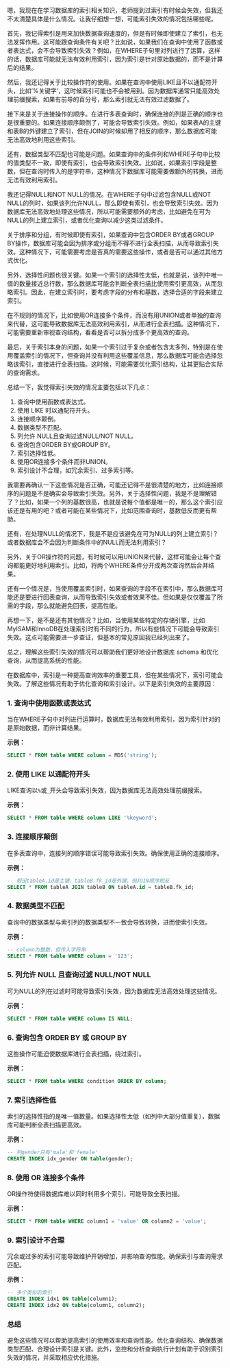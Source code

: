 <think>
嗯，我现在在学习数据库的索引相关知识，老师提到过索引有时候会失效，但我还不太清楚具体是什么情况。让我仔细想一想，可能索引失效的情况包括哪些呢。

首先，我记得索引是用来加快数据查询速度的，但是有时候即使建立了索引，也无法发挥作用。这可能跟查询条件有关吧？比如说，如果我们在查询中使用了函数或者表达式，会不会导致索引失效？例如，在WHERE子句里对列进行了运算，这样的话，数据库可能就无法有效利用索引，因为索引是针对原始数据的，而不是计算后的结果。

然后，我还记得关于比较操作符的使用。如果在查询中使用LIKE且不以通配符开头，比如‘%关键字’，这时候索引可能也不会被用到。因为数据库通常只能高效处理前缀搜索，如果有前导的百分号，那么索引就无法有效过滤数据了。

接下来是关于连接操作的顺序。在进行多表查询时，确保连接的列是正确的顺序也是很重要的。如果连接顺序颠倒了，可能会导致索引失效。例如，如果表A的主键和表B的外键建立了索引，但在JOIN的时候却用了相反的顺序，那么数据库可能无法高效地利用这些索引。

还有，数据类型不匹配也可能是问题。如果查询中的条件列和WHERE子句中比较的值类型不一致，即使有索引，也会导致索引失效。比如说，如果索引字段是整数，但在查询时传入的是字符串，这种情况下数据库可能需要做额外的转换，进而无法有效利用索引。

我还记得NULL和NOT NULL的情况。在WHERE子句中过滤包含NULL或NOT NULL的列时，如果该列允许NULL，那么即使有索引，也会导致索引失效。因为数据库无法高效地处理这些情况，所以可能需要额外的考虑，比如避免在可为NULL的列上建立索引，或者优化查询以减少这类过滤条件。

关于排序和分组，有时候即使有索引，如果查询中包含ORDER BY或者GROUP BY操作，数据库可能会因为排序或分组而不得不进行全表扫描，从而导致索引失效。这种情况下，可能需要考虑是否真的需要这些操作，或者是否可以通过其他方式优化。

另外，选择性问题也很关键。如果一个索引的选择性太低，也就是说，该列中唯一值的数量接近总行数，那么数据库可能会判断全表扫描比使用索引更高效，从而忽略索引。因此，在建立索引时，要考虑字段的分布和基数，选择合适的字段来建立索引。

在不规则的情况下，比如使用OR连接多个条件，而没有用UNION或者单独的查询来代替，这可能导致数据库无法高效利用索引，从而进行全表扫描。这种情况下，可能需要重新审视查询结构，看看是否可以拆分成多个更高效的查询。

最后，关于索引本身的问题，如果一个索引过于复杂或者包含太多列，特别是在使用覆盖索引的情况下，但查询并没有利用这些覆盖信息，那么数据库可能会选择忽略该索引，直接进行全表扫描。这时候，可能需要优化索引结构，让其更贴合实际的查询需求。

总结一下，我觉得索引失效的情况主要包括以下几点：

1. 查询中使用函数或表达式。
2. 使用 LIKE 时以通配符开头。
3. 连接顺序颠倒。
4. 数据类型不匹配。
5. 列允许 NULL且查询过滤NULL/NOT NULL。
6. 查询包含ORDER BY或GROUP BY。
7. 索引选择性低。
8. 使用OR连接多个条件而非UNION。
9. 索引设计不合理，如冗余索引、过多索引等。

我需要再确认一下这些情况是否正确，可能还记得不是很清楚的地方，比如连接顺序的问题是不是确实会导致索引失效。另外，关于选择性问题，我是不是理解错了？比如，如果一个列的基数很高，也就是说每个值都是唯一的，那么这个索引应该还是有用的吧？或者可能在某些情况下，比如范围查询时，基数低反而更有帮助。

还有，在处理NULL的情况下，我是不是应该避免在可为NULL的列上建立索引？或者数据库会不会因为判断条件中的NULL而无法利用索引？

另外，关于OR操作符的问题，有时候可以用UNION来代替，这样可能会让每个查询都能更好地利用索引。比如，将两个WHERE条件分开成两次查询然后合并结果。

还有一个情况是，当使用覆盖索引时，如果查询的字段不在索引中，那么数据库可能还是要进行回表查询，从而导致索引失效或者效果不佳。但如果是仅仅覆盖了所需的字段，那么就能避免回表，提高性能。

再想一下，是不是还有其他情况？比如，当使用某些特定的存储引擎，比如MyISAM和InnoDB在处理索引时有不同的行为，所以有些情况下可能会导致索引失效。这点可能需要进一步查证，但基本的常见原因我已经列出来了。

总之，理解这些索引失效的情况可以帮助我们更好地设计数据库 schema 和优化查询，从而提高系统的性能。
</think>

在数据库中，索引是一种提高查询效率的重要工具，但在某些情况下，索引可能会失效。了解这些情况有助于优化查询和索引设计。以下是索引失效的主要原因：

### 1. 查询中使用函数或表达式
当在WHERE子句中对列进行运算时，数据库无法有效利用索引，因为索引针对的是原始数据，而非计算结果。

**示例：**
```sql
SELECT * FROM table WHERE column = MD5('string');
```

### 2. 使用 LIKE 以通配符开头
LIKE查询以`%`或`_`开头会导致索引失效，因为数据库无法高效处理前缀搜索。

**示例：**
```sql
SELECT * FROM table WHERE column LIKE '%keyword';
```

### 3. 连接顺序颠倒
在多表查询中，连接列的顺序错误可能导致索引失效。确保使用正确的连接顺序。

**示例：**
```sql
-- 假设tableA.id是主键，tableB.fk_id是外键，但JOIN顺序相反
SELECT * FROM tableA JOIN tableB ON tableA.id = tableB.fk_id;
```

### 4. 数据类型不匹配
查询中的数据类型与索引列的数据类型不一致会导致转换，进而使索引失效。

**示例：**
```sql
-- column为整数，但传入字符串
SELECT * FROM table WHERE column = '123';
```

### 5. 列允许 NULL 且查询过滤 NULL/NOT NULL
可为NULL的列在过滤时可能导致索引失效，因为数据库无法高效处理这些情况。

**示例：**
```sql
SELECT * FROM table WHERE column IS NULL;
```

### 6. 查询包含 ORDER BY 或 GROUP BY
这些操作可能迫使数据库进行全表扫描，绕过索引。

**示例：**
```sql
SELECT * FROM table WHERE condition ORDER BY column;
```

### 7. 索引选择性低
索引的选择性指的是唯一值数量。如果选择性太低（如列中大部分值重复），数据库可能判断全表扫描更高效。

**示例：**
```sql
-- 列gender只有'male'和'female'
CREATE INDEX idx_gender ON table(gender);
```

### 8. 使用 OR 连接多个条件
OR操作符使得数据库难以同时利用多个索引，可能导致全表扫描。

**示例：**
```sql
SELECT * FROM table WHERE column1 = 'value' OR column2 = 'value';
```

### 9. 索引设计不合理
冗余或过多的索引可能导致维护开销增加，并影响查询性能。确保索引与查询需求匹配。

**示例：**
```sql
-- 多个类似的索引
CREATE INDEX idx1 ON table(column1);
CREATE INDEX idx2 ON table(column1, column2);
```

### 总结
避免这些情况可以帮助提高索引的使用效率和查询性能。优化查询结构、确保数据类型匹配、合理设计索引是关键。此外，监控和分析查询执行计划有助于识别索引失效的情况，并采取相应优化措施。